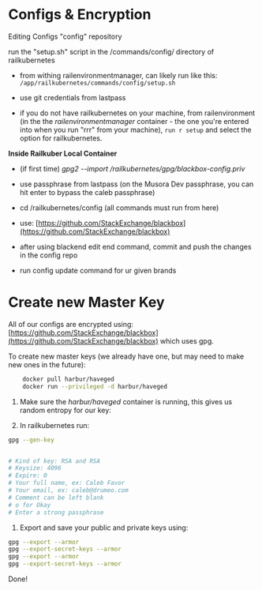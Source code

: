 Configs & Encryption
=

Editing Configs
"config" repository

run the "setup.sh" script in the /commands/config/ directory of railkubernetes
-   from withing railenvironmentmanager, can likely run like this: `/app/railkubernetes/commands/config/setup.sh`

-   use git credentials from lastpass

-   if you do not have railkubernetes on your machine, from railenvironment (in the the *railenvironmentmanager* container - the one you're entered into when you run "rrr" from your machine), `run r setup` and select the option for railkubernetes.

**Inside Railkuber Local Container**

-   (if first time) *gpg2 --import /railkubernetes/gpg/blackbox-config.priv*

-   use passphrase from lastpass (on the Musora Dev passphrase, you can hit enter to bypass the caleb passphrase)

-   cd /railkubernetes/config (all commands must run from here)

-   use: [https://github.com/StackExchange/blackbox](https://github.com/StackExchange/blackbox)

-   after using blackend edit end command, commit and push the changes in the config repo

-   run config update command for ur given brands

Create new Master Key
=

All of our configs are encrypted using: [https://github.com/StackExchange/blackbox](https://github.com/StackExchange/blackbox) which uses gpg.

To create new master keys (we already have one, but may need to make new ones in the future):
```bash
    docker pull harbur/haveged
    docker run --privileged -d harbur/haveged
```

1.  Make sure the *harbur/haveged* container is running, this gives us random entropy for our key:

1.  In railkubernetes run:
```bash
gpg --gen-key


# Kind of key: RSA and RSA
# Keysize: 4096
# Expire: 0
# Your full name, ex: Caleb Favor
# Your email, ex: caleb@drumeo.com
# Comment can be left blank
# o for Okay
# Enter a strong passphrase
```

1.  Export and save your public and private keys using:

```bash
gpg --export --armor
gpg --export-secret-keys --armor
gpg --export --armor
gpg --export-secret-keys --armor
```
Done!
